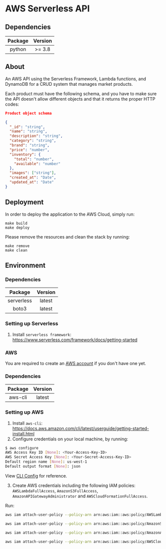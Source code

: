 # AWS Serverless API 

## Dependencies
|  Package   |  Version  |
| :--------: | :-------: |
|   python   | >= 3.8 |

## About

An AWS API using the Serverless Framework, Lambda functions, and DynamoDB for a CRUD system that manages market products. 

Each product must have the following schema, and you have to make sure the API doesn't allow different objects and that it returns the proper HTTP codes:

```json
Product object schema

{
  "_id": "string",
  "name": "string",
  "description": "string",
  "category": "string",
  "brand": "string",
  "price": "number",
  "inventory": {
    "total": "number",
    "available": "number"
  },
  "images": ["string"],
  "created_at": "Date",
  "updated_at": "Date"
}
```

## Deployment

In order to deploy the application to the AWS Cloud, simply run:

```
make build
make deploy
```

Please remove the resources and clean the stack by running:

```
make remove
make clean
```

## **Environment**


### Dependencies
|  Package   |  Version  |
| :--------: | :-------: |
|   serverless | latest |
|   boto3      | latest  |

### Setting up Serverless

1. Install ```serverless framework```: https://www.serverless.com/framework/docs/getting-started

### AWS
You are required to create an [AWS account](https://aws.amazon.com) if you don't have one yet.

### Dependencies
|  Package   |  Version  |
| :--------: | :-------: |
|   aws-cli   |  latest |

### Setting up AWS

1. Install ```aws-cli```: https://docs.aws.amazon.com/cli/latest/userguide/getting-started-install.html
2. Configure credentials on your local machine, by running:

```bash
$ aws configure
AWS Access Key ID [None]: <Your-Access-Key-ID>
AWS Secret Access Key [None]: <Your-Secret-Access-Key-ID>
Default region name [None]: us-west-1
Default output format [None]: json
```
View [CLI Config](https://docs.aws.amazon.com/cli/latest/userguide/cli-configure-quickstart.html) for reference.

3. Create AWS credentials including the following IAM policies: ```AWSLambdaFullAccess```, ```AmazonS3FullAccess```, ```AmazonAPIGatewayAdministrator``` and ```AWSCloudFormationFullAccess```.

Run:
```sh
aws iam attach-user-policy --policy-arn arn:aws:iam::aws:policy/AWSLambdaFullAccess --user-name <username>

aws iam attach-user-policy --policy-arn arn:aws:iam::aws:policy/AmazonS3FullAccess --user-name <username>

aws iam attach-user-policy --policy-arn arn:aws:iam::aws:policy/AmazonAPIGatewayAdministrator --user-name <username>

aws iam attach-user-policy --policy-arn arn:aws:iam::aws:policy/AWSCloudFormationFullAccess --user-name <username>
```
